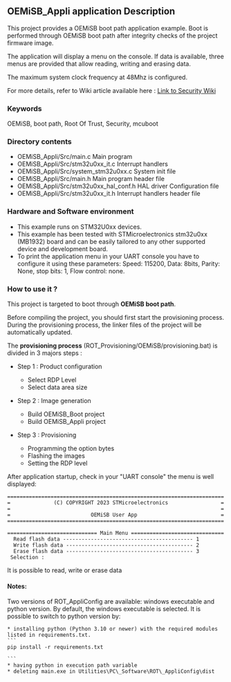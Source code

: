 ## <b>OEMiSB_Appli application Description</b>


This project provides a OEMiSB boot path application example. Boot is performed through OEMiSB boot path after integrity checks of the project firmware image.


The application will display a menu on the console. If data is available, three menus are provided that allow reading, writing and erasing data.


The maximum system clock frequency at 48Mhz is configured.


For more details, refer to Wiki article available here : [Link to Security Wiki](https://wiki.st.com/stm32mcu/wiki/Category:Security)


### <b>Keywords</b>

OEMiSB, boot path, Root Of Trust, Security, mcuboot


### **Directory contents**


* OEMiSB\_Appli/Src/main.c Main program
* OEMiSB\_Appli/Src/stm32u0xx\_it.c Interrupt handlers
* OEMiSB\_Appli/Src/system\_stm32u0xx.c System init file
* OEMiSB\_Appli/Src/main.h Main program header file
* OEMiSB\_Appli/Src/stm32u0xx\_hal\_conf.h HAL driver Configuration file
* OEMiSB\_Appli/Src/stm32u0xx\_it.h Interrupt handlers header file


### **Hardware and Software environment**


* This example runs on STM32U0xx devices.
* This example has been tested with STMicroelectronics stm32u0xx (MB1932)
board and can be easily tailored to any other supported device
and development board.
* To print the application menu in your UART console you have to configure it using these parameters:
Speed: 115200, Data: 8bits, Parity: None, stop bits: 1, Flow control: none.


### **How to use it ?**


This project is targeted to boot through **OEMiSB boot path**.


Before compiling the project, you should first start the provisioning process. During the provisioning process, the linker files
of the project will be automatically updated.


The **provisioning process** (ROT\_Provisioning/OEMiSB/provisioning.bat) is divided in 3 majors steps :


* Step 1 : Product configuration


	+ Select RDP Level
	+ Select data area size

* Step 2 : Image generation


	+ Build OEMiSB\_Boot project
	+ Build OEMiSB\_Appli project


* Step 3 : Provisioning


	+ Programming the option bytes
	+ Flashing the images
	+ Setting the RDP level


After application startup, check in your "UART console" the menu is well displayed:



```
======================================================================
=              (C) COPYRIGHT 2023 STMicroelectronics                 =
=                                                                    =
=                          OEMiSB User App                           =
======================================================================

============================= Main Menu ==============================
  Read flash data ------------------------------------------ 1
  Write flash data ----------------------------------------- 2
  Erase flash data ----------------------------------------- 3
 Selection :

```

It is possible to read, write or erase data


#### **Notes:**



Two versions of ROT\_AppliConfig are available: windows executable and python version. By default, the windows executable is selected. It
is possible to switch to python version by:


	* installing python (Python 3.10 or newer) with the required modules listed in requirements.txt.
	```
	pip install -r requirements.txt

	```
	* having python in execution path variable
	* deleting main.exe in Utilities\PC\_Software\ROT\_AppliConfig\dist